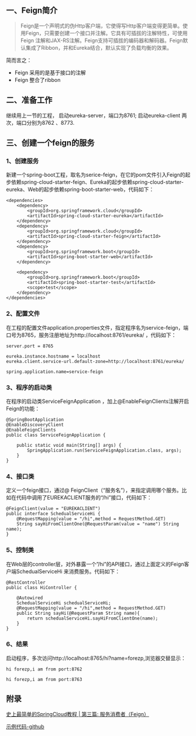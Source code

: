 ## 一、Feign简介
> Feign是一个声明式的伪Http客户端，它使得写Http客户端变得更简单。使用Feign，只需要创建一个接口并注解。它具有可插拔的注解特性，可使用Feign 注解和JAX-RS注解。Feign支持可插拔的编码器和解码器。Feign默认集成了Ribbon，并和Eureka结合，默认实现了负载均衡的效果。

简而言之：
- Feign 采用的是基于接口的注解
- Feign 整合了ribbon

## 二、准备工作
继续用上一节的工程， 启动eureka-server，端口为8761; 启动eureka-client 两次，端口分别为8762 、8773.

## 三、创建一个feign的服务
### 1、创建服务
新建一个spring-boot工程，取名为serice-feign，在它的pom文件引入Feign的起步依赖spring-cloud-starter-feign、Eureka的起步依赖spring-cloud-starter-eureka、Web的起步依赖spring-boot-starter-web，代码如下：
```
<dependencies>
    <dependency>
        <groupId>org.springframework.cloud</groupId>
        <artifactId>spring-cloud-starter-eureka</artifactId>
    </dependency>
    <dependency>
        <groupId>org.springframework.cloud</groupId>
        <artifactId>spring-cloud-starter-feign</artifactId>
    </dependency>
    <dependency>
        <groupId>org.springframework.boot</groupId>
        <artifactId>spring-boot-starter-web</artifactId>
    </dependency>

    <dependency>
        <groupId>org.springframework.boot</groupId>
        <artifactId>spring-boot-starter-test</artifactId>
        <scope>test</scope>
    </dependency>
</dependencies>
```

### 2、配置文件
在工程的配置文件application.properties文件，指定程序名为service-feign，端口号为8765，服务注册地址为http://localhost:8761/eureka/ ，代码如下：
```
server.port = 8765

eureka.instance.hostname = localhost
eureka.client.service-url.default-zone=http://localhost:8761/eureka/

spring.application.name=service-feign
```
### 3、程序的启动类
在程序的启动类ServiceFeignApplication ，加上@EnableFeignClients注解开启Feign的功能：
```
@SpringBootApplication
@EnableDiscoveryClient
@EnableFeignClients
public class ServiceFeignApplication {

    public static void main(String[] args) {
        SpringApplication.run(ServiceFeignApplication.class, args);
    }
}
```
### 4、接口类
定义一个feign接口，通过@ FeignClient（“服务名”），来指定调用哪个服务。比如在代码中调用了EUREKACLIENT服务的“/hi”接口，代码如下：
```
@FeignClient(value = "EUREKACLIENT")
public interface SchedualServiceHi {
    @RequestMapping(value = "/hi",method = RequestMethod.GET)
    String sayHiFromClientOne(@RequestParam(value = "name") String name);
}
```
### 5、控制类
在Web层的controller层，对外暴露一个”/hi”的API接口，通过上面定义的Feign客户端SchedualServiceHi 来消费服务。代码如下：
```
@RestController
public class HiController {

    @Autowired
    SchedualServiceHi schedualServiceHi;
    @RequestMapping(value = "/hi",method = RequestMethod.GET)
    public String sayHi(@RequestParam String name){
        return schedualServiceHi.sayHiFromClientOne(name);
    }
}
```

### 6、结果
启动程序，多次访问http://localhost:8765/hi?name=forezp,浏览器交替显示：

`hi forezp,i am from port:8762`

`hi forezp,i am from port:8763`

## 附录

[史上最简单的SpringCloud教程 | 第三篇: 服务消费者（Feign）](http://blog.csdn.net/forezp/article/details/69808079)

[示例代码-github](https://github.com/wsqat/spring-cloud/tree/master/service-feign)